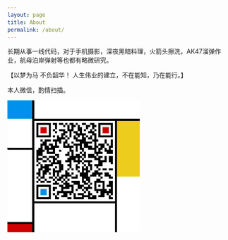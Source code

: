 ```yaml
---
layout: page
title: About
permalink: /about/
---
```


长期从事一线代码，对于手机摄影，深夜黑暗料理，火箭头擦洗，AK47溜弹作业，航母泊岸弹射等也都有略微研究。

【以梦为马 不负韶华！ 人生伟业的建立，不在能知，乃在能行。】

本人微信，酌情扫描。

![我的微信](/sources/images/weixingeren.jpg)